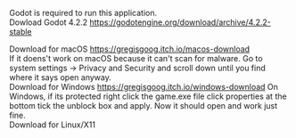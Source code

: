 Godot is required to run this application.                   
Dowload Godot 4.2.2 https://godotengine.org/download/archive/4.2.2-stable

Download for macOS https://gregisgoog.itch.io/macos-download                                          
If it doens't work on macOS because it can't scan for malware. Go to system settings -> Privacy and Security and scroll down until you find where it says open anyway.                        
Download for Windows https://gregisgoog.itch.io/windows-download
On Windows, if its protected right click the game.exe file click properties at the bottom tick the unblock box and apply. Now it should open and work just fine.                 
Download for Linux/X11

